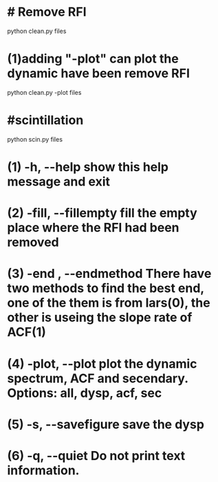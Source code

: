 # # Remove RFI
python clean.py files
# (1)adding "-plot" can plot the dynamic have been remove RFI
python clean.py -plot files 

# #scintillation
python scin.py files
# (1) -h, --help           show this help message and exit
# (2) -fill, --fillempty   fill the empty place where the RFI had been removed
# (3) -end , --endmethod   There have two methods to find the best end, one of the them is from lars(0), the other is useing the slope rate of ACF(1)
# (4) -plot, --plot        plot the dynamic spectrum, ACF and secendary. Options: all, dysp, acf, sec
# (5) -s, --savefigure     save the dysp
# (6) -q, --quiet          Do not print text information.
